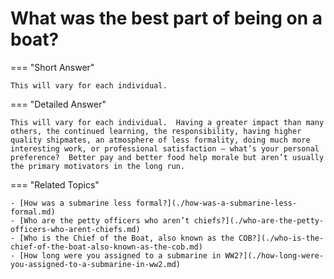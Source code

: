 # What was the best part of being on a boat?


=== "Short Answer"

    This will vary for each individual.
=== "Detailed Answer"

    This will vary for each individual.  Having a greater impact than many others, the continued learning, the responsibility, having higher quality shipmates, an atmosphere of less formality, doing much more interesting work, or professional satisfaction – what’s your personal preference?  Better pay and better food help morale but aren’t usually the primary motivators in the long run.
=== "Related Topics"

    - [How was a submarine less formal?](./how-was-a-submarine-less-formal.md)
    - [Who are the petty officers who aren’t chiefs?](./who-are-the-petty-officers-who-arent-chiefs.md)
    - [Who is the Chief of the Boat, also known as the COB?](./who-is-the-chief-of-the-boat-also-known-as-the-cob.md)
    - [How long were you assigned to a submarine in WW2?](./how-long-were-you-assigned-to-a-submarine-in-ww2.md)